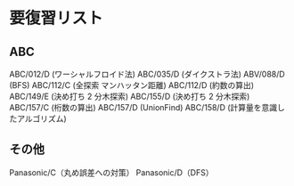 # 要復習リスト

## ABC

ABC/012/D (ワーシャルフロイド法)
ABC/035/D (ダイクストラ法)
ABV/088/D (BFS)
ABC/112/C (全探索 マンハッタン距離)
ABC/112/D (約数の算出)
ABC/149/E (決め打ち 2 分木探索)
ABC/155/D (決め打ち 2 分木探索)
ABC/157/C (桁数の算出)
ABC/157/D (UnionFind)
ABC/158/D (計算量を意識したアルゴリズム)

## その他

Panasonic/C（丸め誤差への対策）
Panasonic/D（DFS）
